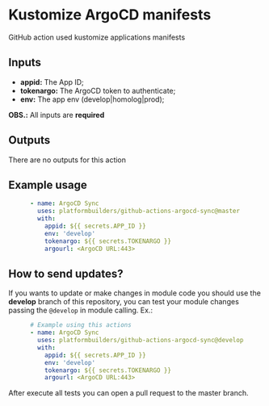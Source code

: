 # Kustomize ArgoCD manifests

GitHub action used kustomize applications manifests

## Inputs

- **appid:** The App ID;
- **tokenargo:** The ArgoCD token to authenticate;
- **env:** The app env (develop|homolog|prod);

**OBS.:** All inputs are **required**

## Outputs

There are no outputs for this action

## Example usage

```yaml
      - name: ArgoCD Sync
        uses: platformbuilders/github-actions-argocd-sync@master
        with:
          appid: ${{ secrets.APP_ID }}
          env: 'develop'
          tokenargo: ${{ secrets.TOKENARGO }}
          argourl: <ArgoCD URL:443>
```

## How to send updates?
If you wants to update or make changes in module code you should use the **develop** branch of this repository, you can test your module changes passing the `@develop` in module calling. Ex.:

```yaml
      # Example using this actions
      - name: ArgoCD Sync
        uses: platformbuilders/github-actions-argocd-sync@develop
        with:
          appid: ${{ secrets.APP_ID }}
          env: 'develop'
          tokenargo: ${{ secrets.TOKENARGO }}
          argourl: <ArgoCD URL:443>
```
After execute all tests you can open a pull request to the master branch.